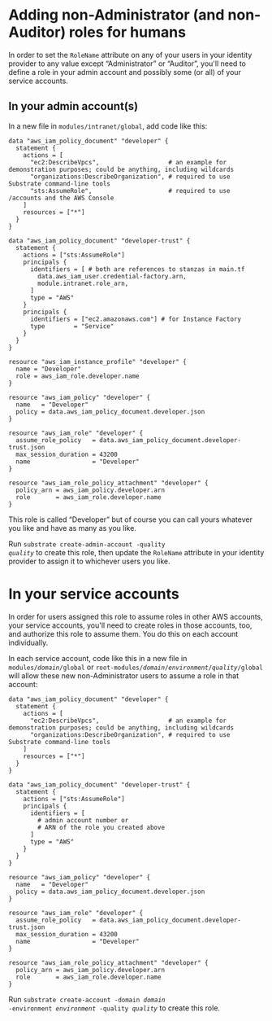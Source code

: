 # Adding non-Administrator (and non-Auditor) roles for humans

In order to set the `RoleName` attribute on any of your users in your identity provider to any value except &ldquo;Administrator&rdquo; or &ldquo;Auditor&rdquo;, you'll need to define a role in your admin account and possibly some (or all) of your service accounts.

## In your admin account(s)

In a new file in `modules/intranet/global`, add code like this:

    data "aws_iam_policy_document" "developer" {
      statement {
        actions = [
          "ec2:DescribeVpcs",                   # an example for demonstration purposes; could be anything, including wildcards
          "organizations:DescribeOrganization", # required to use Substrate command-line tools
          "sts:AssumeRole",                     # required to use /accounts and the AWS Console
        ]
        resources = ["*"]
      }
    }

    data "aws_iam_policy_document" "developer-trust" {
      statement {
        actions = ["sts:AssumeRole"]
        principals {
          identifiers = [ # both are references to stanzas in main.tf
            data.aws_iam_user.credential-factory.arn,
            module.intranet.role_arn,
          ]
          type = "AWS"
        }
        principals {
          identifiers = ["ec2.amazonaws.com"] # for Instance Factory
          type        = "Service"
        }
      }
    }

    resource "aws_iam_instance_profile" "developer" {
      name = "Developer"
      role = aws_iam_role.developer.name
    }

    resource "aws_iam_policy" "developer" {
      name   = "Developer"
      policy = data.aws_iam_policy_document.developer.json
    }

    resource "aws_iam_role" "developer" {
      assume_role_policy   = data.aws_iam_policy_document.developer-trust.json
      max_session_duration = 43200
      name                 = "Developer"
    }

    resource "aws_iam_role_policy_attachment" "developer" {
      policy_arn = aws_iam_policy.developer.arn
      role       = aws_iam_role.developer.name
    }

This role is called &ldquo;Developer&rdquo; but of course you can call yours whatever you like and have as many as you like.

Run <code>substrate create-admin-account -quality <em>quality</em></code> to create this role, then update the `RoleName` attribute in your identity provider to assign it to whichever users you like.

# In your service accounts

In order for users assigned this role to assume roles in other AWS accounts, your service accounts, you'll need to create roles in those accounts, too, and authorize this role to assume them. You do this on each account individually.

In each service account, code like this in a new file in <code>modules/<em>domain</em>/global</code> or <code>root-modules/<em>domain</em>/<em>environment</em>/<em>quality</em>/global</code> will allow these new non-Administrator users to assume a role in that account:

    data "aws_iam_policy_document" "developer" {
      statement {
        actions = [
          "ec2:DescribeVpcs",                   # an example for demonstration purposes; could be anything, including wildcards
          "organizations:DescribeOrganization", # required to use Substrate command-line tools
        ]
        resources = ["*"]
      }
    }

    data "aws_iam_policy_document" "developer-trust" {
      statement {
        actions = ["sts:AssumeRole"]
        principals {
          identifiers = [
            # admin account number or
            # ARN of the role you created above
          ]
          type = "AWS"
        }
      }
    }

    resource "aws_iam_policy" "developer" {
      name   = "Developer"
      policy = data.aws_iam_policy_document.developer.json
    }

    resource "aws_iam_role" "developer" {
      assume_role_policy   = data.aws_iam_policy_document.developer-trust.json
      max_session_duration = 43200
      name                 = "Developer"
    }

    resource "aws_iam_role_policy_attachment" "developer" {
      policy_arn = aws_iam_policy.developer.arn
      role       = aws_iam_role.developer.name
    }

Run <code>substrate create-account -domain <em>domain</em> -environment <em>environment</em> -quality <em>quality</em></code> to create this role.
